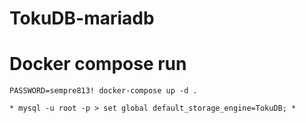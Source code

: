 # TokuDB-mariadb

# **Docker compose run**
```PASSWORD=sempre813! docker-compose up -d .```

    * mysql -u root -p > set global default_storage_engine=TokuDB; *